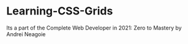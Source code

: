 # Learning-CSS-Grids
Its a part of the Complete Web Developer in 2021: Zero to Mastery by Andrei Neagoie
